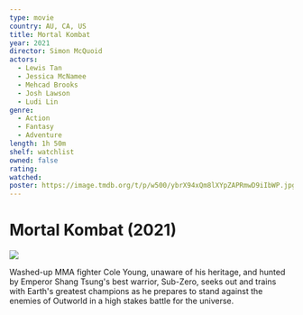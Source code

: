 ```yaml
---
type: movie
country: AU, CA, US
title: Mortal Kombat
year: 2021
director: Simon McQuoid
actors:
  - Lewis Tan
  - Jessica McNamee
  - Mehcad Brooks
  - Josh Lawson
  - Ludi Lin
genre:
  - Action
  - Fantasy
  - Adventure
length: 1h 50m
shelf: watchlist
owned: false
rating:
watched:
poster: https://image.tmdb.org/t/p/w500/ybrX94xQm8lXYpZAPRmwD9iIbWP.jpg
---
```


# Mortal Kombat (2021)

![](https://image.tmdb.org/t/p/w500/ybrX94xQm8lXYpZAPRmwD9iIbWP.jpg)

Washed-up MMA fighter Cole Young, unaware of his heritage, and hunted by Emperor Shang Tsung's best warrior, Sub-Zero, seeks out and trains with Earth's greatest champions as he prepares to stand against the enemies of Outworld in a high stakes battle for the universe.
